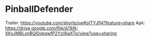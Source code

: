 # PinballDefender
Trailer: https://youtube.com/shorts/xwKoITYJfl4?feature=share
Apk: https://drive.google.com/file/d/1kN-XKvJMBLxnBQl0okqwfP2Yzj9iaXTp/view?usp=sharing
